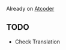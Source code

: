 Already on
<a href="https://atcoder.jp/contests/agc023/tasks/agc023_d">
Atcoder
</a>

## TODO

- Check Translation
